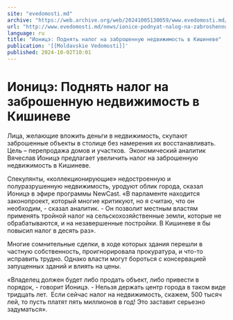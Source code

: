 ```yaml
---
site: "evedomosti.md"
archive: "https://web.archive.org/web/20241005130059/www.evedomosti.md/news/ionice-podnyat-nalog-na-zabroshennuyu-nedvizhimost-v-kishine"
url: "http://www.evedomosti.md/news/ionice-podnyat-nalog-na-zabroshennuyu-nedvizhimost-v-kishine"
language: ru
title: "Ионицэ: Поднять налог на заброшенную недвижимость в Кишиневе"
publication: '[[Moldavskie Vedomosti]]'
published: 2024-10-02T10:01
---
```


# Ионицэ: Поднять налог на заброшенную недвижимость в Кишиневе

Лица, желающие вложить деньги в недвижимость, скупают заброшенные объекты в столице без намерения их восстанавливать. Цель – перепродажа домов и участков.  Экономический аналитик Вячеслав Ионицэ предлагает увеличить налог на заброшенную недвижимость в Кишиневе.

Спекулянты, «коллекционирующие» недостроенную и полуразрушенную недвижимость, уродуют облик города, сказал Ионицэ в эфире программы NewCast. «В парламенте находится законопроект, который многие критикуют, но я считаю, что он необходим, - сказал аналитик. - Он позволит местным властям применять тройной налог на сельскохозяйственные земли, которые не обрабатываются, и на незавершенные постройки. В Кишиневе я бы повысил налог в десять раз».

Многие сомнительные сделки, в ходе которых здания перешли в частную собственность, проигнорировала прокуратура, и что-то исправить трудно. Однако власти могут бороться с консервацией запущенных зданий и влиять на цены.

«Владелец должен будет либо продать объект, либо привести в порядок, - говорит Ионицэ. - Нельзя держать центр города в таком виде тридцать лет.  Если сейчас налог на недвижимость, скажем, 500 тысяч лей, то пусть платят пять миллионов в год! Это заставит серьезно задуматься».